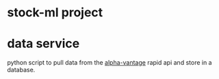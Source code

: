 # stock-ml project  

# data service  

python script to pull data from the [alpha-vantage](https://rapidapi.com/alphavantage/api/alpha-vantage) rapid api and store in a database.